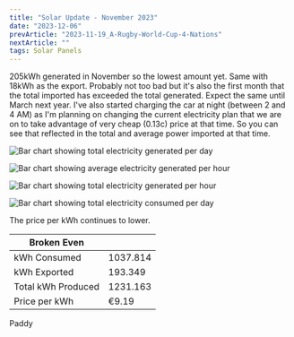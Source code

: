 ```yaml
---
title: "Solar Update - November 2023"
date: "2023-12-06"
prevArticle: "2023-11-19_A-Rugby-World-Cup-4-Nations"
nextArticle: ""
tags: Solar Panels
---
```


205kWh generated in November so the lowest amount yet. Same with 18kWh as the export. Probably not too bad but it's also the first month that the total imported has exceeded the total generated. Expect the same until March next year. I've also started charging the car at night (between 2 and 4 AM) as I'm planning on changing the current electricity plan that we are on to take advantage of very cheap (0.13c) price at that time. So you can see that reflected in the total and average power imported at that time.

![Bar chart showing total electricity generated per day](/images/2023_11_TotalGenerated_PerDay.png)

![Bar chart showing average electricity generated per hour](/images/2023_11_AvgGenerated_PerHour.png)

![Bar chart showing total electricity generated per hour](/images/2023_11_TotalGenerated_PerHour.png)

![Bar chart showing total electricity consumed per day](/images/2023_11_TotalConsumed.png)

The price per kWh continues to lower.

| Broken Even        |          |
| ------------------ | -------- |
| kWh Consumed       | 1037.814 |
| kWh Exported       | 193.349  |
| Total kWh Produced | 1231.163 |
| Price per kWh      | €9.19    |

Paddy
